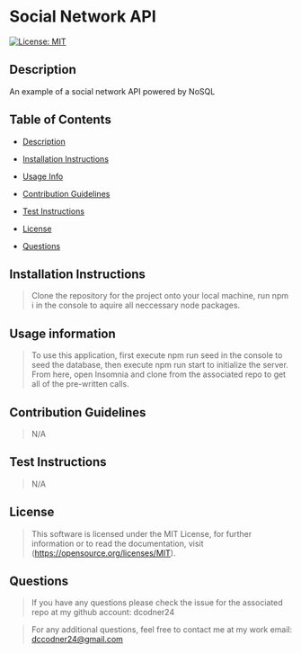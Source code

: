 # Social Network API 
[![License: MIT](https://img.shields.io/badge/License-MIT-yellow.svg)](https://opensource.org/licenses/MIT)
 
## Description  
<a name="descrip"></a>
An example of a social network API powered by NoSQL 
 
## Table of Contents 
- [Description](#description)

- [Installation Instructions](#instructions) 

- [Usage Info](#usage) 

- [Contribution Guidelines](#contributions) 

- [Test Instructions](#tests) 

- [License](#license) 

- [Questions](#questions) 

 
## Installation Instructions 
<a name="instr"></a> 
 
>Clone the repository for the project onto your local machine, run npm i in the console to aquire all neccessary node packages. 
 
## Usage information 
<a name="usage"></a>  
 
>To use this application, first execute npm run seed in the console to seed the database, then execute npm run start to initialize the server. From here, open Insomnia and clone from the associated repo to get all of the pre-written calls. 
 
## Contribution Guidelines 
<a name="contribution"></a>  
 
>N/A 
 
## Test Instructions 
<a name="testing"></a>  
 
>N/A 
 
## License 
<a name="licence"></a>  
>This software is licensed under the MIT License, for further information or to read the documentation, visit (https://opensource.org/licenses/MIT). 
 
## Questions 
<a name="questions"></a> 

>If you have any questions please check the issue for the associated repo at my github account: dcodner24 

>For any additional questions, feel free to contact me at my work email: dccodner24@gmail.com
